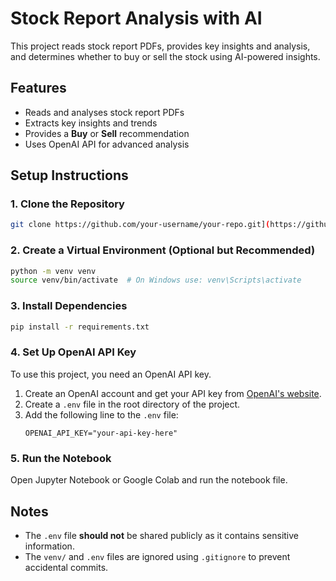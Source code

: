 # Stock Report Analysis with AI

This project reads stock report PDFs, provides key insights and analysis, and determines whether to buy or sell the stock using AI-powered insights.

## Features
- Reads and analyses stock report PDFs
- Extracts key insights and trends
- Provides a **Buy** or **Sell** recommendation
- Uses OpenAI API for advanced analysis

## Setup Instructions

### 1. Clone the Repository
```bash
git clone https://github.com/your-username/your-repo.git](https://github.com/Rakesh-v27/AI_Stock_report_analysis.git
```

### 2. Create a Virtual Environment (Optional but Recommended)
```bash
python -m venv venv
source venv/bin/activate  # On Windows use: venv\Scripts\activate
```

### 3. Install Dependencies
```bash
pip install -r requirements.txt
```

### 4. Set Up OpenAI API Key
To use this project, you need an OpenAI API key.

1. Create an OpenAI account and get your API key from [OpenAI's website](https://platform.openai.com/signup/).
2. Create a `.env` file in the root directory of the project.
3. Add the following line to the `.env` file:
   ```
   OPENAI_API_KEY="your-api-key-here"
   ```

### 5. Run the Notebook
Open Jupyter Notebook or Google Colab and run the notebook file.

## Notes
- The `.env` file **should not** be shared publicly as it contains sensitive information.
- The `venv/` and `.env` files are ignored using `.gitignore` to prevent accidental commits.

